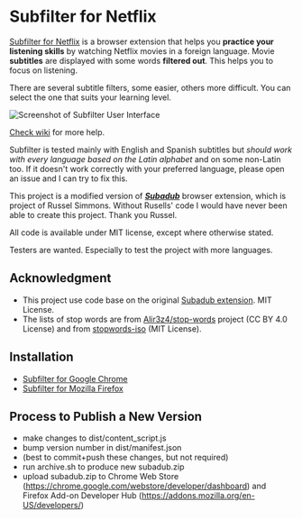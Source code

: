 # Subfilter for Netflix

[Subfilter for Netflix](https://github.com/met/subfilter/wiki) is a browser extension that helps you **practice your listening skills** by watching Netflix movies in a foreign language. Movie **subtitles** are displayed with some words **filtered out**. This helps you to focus on listening.

There are several subtitle filters, some easier, others more difficult. You can select the one that suits your learning level.

![Screenshot of Subfilter User Interface](https://github.com/met/subfilter/raw/master/img/subfilter-ui-small.png)

[Check wiki](https://github.com/met/subfilter/wiki) for more help.

Subfilter is tested mainly with English and Spanish subtitles but *should work with every language based on the Latin alphabet* and on some non-Latin too.
If it doesn't work correctly with your preferred language, please open an issue and I can try to fix this.

This project is a modified version of ***[Subadub](https://github.com/rsimmons/subadub)*** browser extension, which is project of Russel Simmons. Without Rusells' code I would have never been able to create this project. Thank you Russel.

All code is available under MIT license, except where otherwise stated.

Testers are wanted. Especially to test the project with more languages.

## Acknowledgment
- This project use code base on the original [Subadub extension](https://github.com/rsimmons/subadub). MIT License.
- The lists of stop words are from [Alir3z4/stop-words](https://github.com/Alir3z4/stop-words) project (CC BY 4.0 License) and from [stopwords-iso](https://github.com/stopwords-iso/stopwords-iso) (MIT License).


## Installation

- [Subfilter for Google Chrome](TODO)
- [Subfilter for Mozilla Firefox](TODO)

## Process to Publish a New Version

- make changes to dist/content_script.js
- bump version number in dist/manifest.json
- (best to commit+push these changes, but not required)
- run archive.sh to produce new subadub.zip
- upload subadub.zip to Chrome Web Store (https://chrome.google.com/webstore/developer/dashboard) and Firefox Add-on Developer Hub (https://addons.mozilla.org/en-US/developers/)
